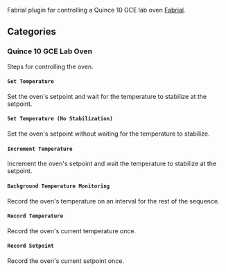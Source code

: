 Fabrial plugin for controlling a Quince 10 GCE lab oven [Fabrial](https://github.com/Maughan-Lab/fabrial.git).

## Categories

### Quince 10 GCE Lab Oven

Steps for controlling the oven.

#### `Set Temperature`

Set the oven's setpoint and wait for the temperature to stabilize at the setpoint.

#### `Set Temperature (No Stabilization)`

Set the oven's setpoint without waiting for the temperature to stabilize.

#### `Increment Temperature`

Increment the oven's setpoint and wait the temperature to stabilize at the setpoint.

#### `Background Temperature Monitoring`

Record the oven's temperature on an interval for the rest of the sequence.

#### `Record Temperature`

Record the oven's current temperature once.

#### `Record Setpoint`

Record the oven's current setpoint once.